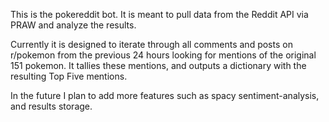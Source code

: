 This is the pokereddit bot. It is meant to pull data from the Reddit API via PRAW and analyze the results.

Currently it is designed to iterate through all comments and posts on r/pokemon from the previous 24 hours looking for mentions of the original 151 pokemon. It tallies these mentions, and outputs a dictionary with the resulting Top Five mentions.

In the future I plan to add more features such as spacy sentiment-analysis, and results storage.
